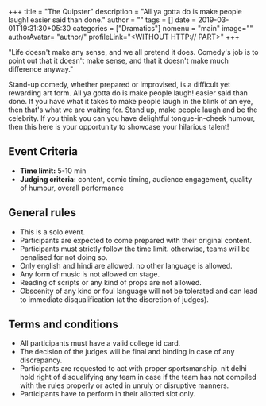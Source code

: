+++
title = "The Quipster"
description = "All ya gotta do is make people laugh! easier said than done."
author = ""
tags = []
date = 2019-03-01T19:31:30+05:30
categories = ["Dramatics"]
nomenu = "main"
image="<BACKGROUND IMAGE FOR YOUR POST>"
authorAvatar= "author/<YOUR AVATAR>"
profileLink="<WITHOUT HTTP:// PART>"
+++

"Life doesn't make any sense, and we all pretend it does. Comedy's job is to point out that it doesn't make sense, and that it doesn't make much difference anyway." 

Stand-up comedy, whether prepared or improvised, is a difficult yet rewarding art form. All ya gotta do is make people laugh! easier said than done. If you have what it takes to make people laugh in the blink of an eye, then that's what we are waiting for. Stand up, make people laugh and be the celebrity. If you think you can you have delightful tongue-in-cheek humour, then this here is your opportunity to showcase your hilarious talent!

## Event Criteria

- **Time limit:** 5-10 min
- **Judging criteria:** content, comic timing, audience engagement,
quality of humour, overall performance

## General rules

-  This is a solo event.
-  Participants are expected to come prepared with their original content.
-  Participants must strictly follow the time limit. otherwise, teams will be penalised for not doing so.
-  Only english and hindi are allowed. no other language is allowed.
-  Any form of music is not allowed on stage.
-  Reading of scripts or any kind of props are not allowed.
-  Obscenity of any kind or foul language will not be tolerated and can lead to immediate disqualification (at the discretion of judges).

## Terms and conditions

-  All participants must have a valid college id card.
-  The decision of the judges will be final and binding in case of any discrepancy.
-  Participants are requested to act with proper sportsmanship. nit delhi hold right of disqualifying any team in case if the team has not compiled with the rules properly or acted in unruly or disruptive manners.
-  Participants have to perform in their allotted slot only.


